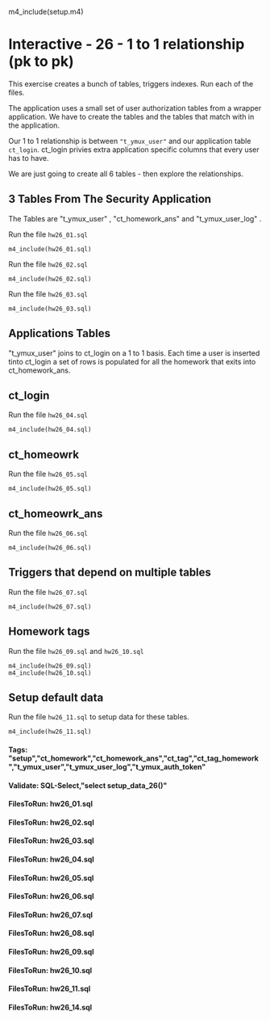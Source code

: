 
m4_include(setup.m4)

# Interactive - 26 - 1 to 1 relationship  				(pk to pk)

This exercise creates a bunch of tables, triggers indexes.  Run each of the files.

The application uses a small set of user authorization tables from a wrapper application.
We have to create the tables and the tables that match with in the application.


Our 1 to 1 relationship is between `"t_ymux_user"` and our application table
`ct_login`.    ct_login privies extra application specific columns that every user has
to have.

We are just going to create all 6 tables - then explore the relationships.





3 Tables From The Security Application
--------------------------------------------------------------------------------------------------------------------------------------------------------------------------------------------------------------------

The Tables are "t_ymux_user" , "ct_homework_ans"  and  "t_ymux_user_log" .


Run the file `hw26_01.sql`

```
m4_include(hw26_01.sql)
```

Run the file `hw26_02.sql`

```
m4_include(hw26_02.sql)
```

Run the file `hw26_03.sql`

```
m4_include(hw26_03.sql)
```




## Applications Tables

"t_ymux_user" joins to ct_login on a 1 to 1 basis.  Each time a user is inserted
tinto ct_login a set of rows is populated for all the homework that exits into
ct_homework_ans.


ct_login
--------------------------------------------------------------------------------------------------------------------------------------------------------------------------------------------------------------------

Run the file `hw26_04.sql`

```
m4_include(hw26_04.sql)
```


ct_homeowrk
--------------------------------------------------------------------------------------------------------------------------------------------------------------------------------------------------------------------

Run the file `hw26_05.sql`

```
m4_include(hw26_05.sql)
```

ct_homeowrk_ans
--------------------------------------------------------------------------------------------------------------------------------------------------------------------------------------------------------------------

Run the file `hw26_06.sql`

```
m4_include(hw26_06.sql)
```

Triggers that depend on multiple tables
--------------------------------------------------------------------------------------------------------------------------------------------------------------------------------------------------------------------

Run the file `hw26_07.sql`

```
m4_include(hw26_07.sql)
```


Homework tags
--------------------------------------------------------------------------------------------------------------------------------------------------------------------------------------------------------------------

Run the file `hw26_09.sql` and `hw26_10.sql`

```
m4_include(hw26_09.sql)
m4_include(hw26_10.sql)
```

Setup default data
--------------------------------------------------------------------------------------------------------------------------------------------------------------------------------------------------------------------


Run the file `hw26_11.sql` to setup data for these tables.


```
m4_include(hw26_11.sql)
```



#### Tags: "setup","ct_homework","ct_homework_ans","ct_tag","ct_tag_homework","t_ymux_user","t_ymux_user_log","t_ymux_auth_token"

#### Validate: SQL-Select,"select setup_data_26()"

#### FilesToRun: hw26_01.sql
#### FilesToRun: hw26_02.sql
#### FilesToRun: hw26_03.sql
#### FilesToRun: hw26_04.sql
#### FilesToRun: hw26_05.sql
#### FilesToRun: hw26_06.sql
#### FilesToRun: hw26_07.sql
#### FilesToRun: hw26_08.sql
#### FilesToRun: hw26_09.sql
#### FilesToRun: hw26_10.sql
#### FilesToRun: hw26_11.sql
#### FilesToRun: hw26_14.sql


